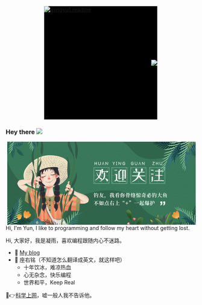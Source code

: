 <div width="500" style="display:table;width:300px;height:300px;background:#000;margin:0 auto;">
  <a href="https://count.getloli.com/"><img src="https://count.getloli.com/get/@:ningyu1.readme" alt=":ningyu1.readme"></a>
  <div style="display:table-cell; vertical-align:middle;">
    <img src="https://weather-icon.journeyad.repl.co/@shanghai?v=1" align="right">
  </div>
</div>

### Hey there <img src="https://media.giphy.com/media/hvRJCLFzcasrR4ia7z/giphy.gif" width="25px">

<img align="right" alt="GIF" src="https://github.com/ningyu1/ningyu1/blob/main/images/plus.gif?raw=true" width="500" height="220" />

Hi, I'm Yun, I like to programming and follow my heart without getting lost.

Hi, 大家好，我是凝雨，喜欢编程跟随内心不迷路。

- :memo: [My blog](https://ningyu1.github.io)
- 🌸 座右铭（不知道怎么翻译成英文，就这样吧）
  - 十年饮冰，难凉热血
  - 心无杂念，快乐编程
  - 世界和平，Keep Real

🤫👉[科学上网](https://hideu.app/?f=dn613)，嘘一般人我不告诉他。
